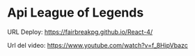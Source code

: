 # Api League of Legends

URL Deploy: https://fairbreakpg.github.io/React-4/


Url del video: https://www.youtube.com/watch?v=f_8HipVbazc
